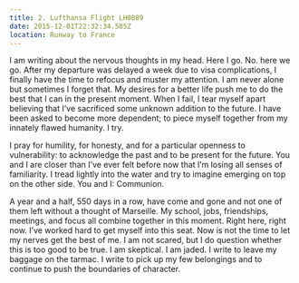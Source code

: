 ```yaml
---
title: 2. Lufthansa Flight LH0089
date: 2015-12-01T22:32:34.585Z
location: Runway to France
---
```

I am writing about the nervous thoughts in my head. Here I go. No. here we go. After my departure was delayed a week due to visa complications, I finally have the time to refocus and muster my attention. I am never alone but sometimes I forget that. My desires for a better life push me to do the best that I can in the present moment. When I fail, I tear myself apart believing that I’ve sacrificed some unknown addition to the future. I have been asked to become more dependent; to piece myself together from my innately flawed humanity. I try.

I pray for humility, for honesty, and for a particular openness to vulnerability: to acknowledge the past and to be present for the future. You and I are closer than I’ve ever felt before now that I’m losing all senses of familiarity. I tread lightly into the water and try to imagine emerging on top on the other side. You and I: Communion.

A year and a half, 550 days in a row, have come and gone and not one of them left without a thought of Marseille. My school, jobs, friendships, meetings, and focus all combine together in this moment. Right here, right now. I’ve worked hard to get myself into this seat. Now is not the time to let my nerves get the best of me. I am not scared, but I do question whether this is too good to be true. I am skeptical. I am jaded. I write to leave my baggage on the tarmac. I write to pick up my few belongings and to continue to push the boundaries of character.